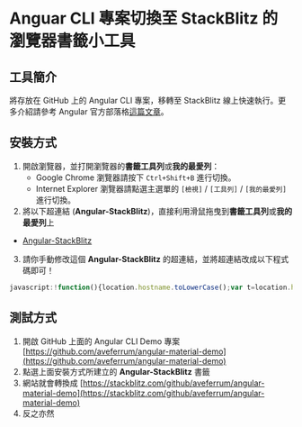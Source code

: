 # Anguar CLI 專案切換至 StackBlitz 的瀏覽器書籤小工具

## 工具簡介

將存放在 GitHub 上的 Angular CLI 專案，移轉至 StackBlitz 線上快速執行。更多介紹請參考 Angular 官方部落格[這篇文章](https://blog.angular.io/run-angular-cli-repos-directly-in-your-browser-41332fd80901)。

## 安裝方式

1. 開啟瀏覽器，並打開瀏覽器的**書籤工具列**或**我的最愛列**：
   * Google Chrome 瀏覽器請按下 `Ctrl+Shift+B` 進行切換。
   * Internet Explorer 瀏覽器請點選主選單的 `[檢視]` / `[工具列]` / `[我的最愛列]` 進行切換。
2. 將以下超連結 (**Angular-StackBlitz**)，直接利用滑鼠拖曳到**書籤工具列**或**我的最愛列**上

* [Angular-StackBlitz](https://forum.angular.tw/)

3. 請你手動修改這個 **Angular-StackBlitz** 的超連結，並將超連結改成以下程式碼即可！


```js
javascript:!function(){location.hostname.toLowerCase();var t=location.href;location.pathname;t.indexOf("//github.com/")>=0&&(location.href=t.replace(/github\.com/i,"stackblitz.com/github")),t.indexOf("//stackblitz.com/github/")>=0&&(location.href=t.replace(/stackblitz\.com\/github/i,"github.com")),location.href="https://stackblitz.com/"}();
```

## 測試方式

1. 開啟 GitHub 上面的 Angular CLI Demo 專案 [https://github.com/aveferrum/angular-material-demo](https://github.com/aveferrum/angular-material-demo)
2. 點選上面安裝方式所建立的 **Angular-StackBlitz** 書籤
3. 網站就會轉換成 [https://stackblitz.com/github/aveferrum/angular-material-demo](https://stackblitz.com/github/aveferrum/angular-material-demo)
4. 反之亦然
